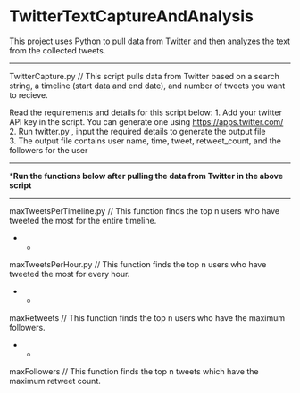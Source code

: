 # TwitterTextCaptureAndAnalysis
This project uses Python to pull data from Twitter and then analyzes the text from the collected tweets.

- - - - - - - - - - - 

TwitterCapture.py //
This script pulls data from Twitter based on a search string, a timeline (start data and end date), and number of tweets you want to recieve.

  Read the requirements and details for this script below:
    1. Add your twitter API key in the script. You can generate one using https://apps.twitter.com/
    2. Run twitter.py , input the required details to generate the output file  
    3. The output file contains user name, time, tweet, retweet_count, and the followers for the user
  
- - - - - - - - - - - 
***Run the functions below after pulling the data from Twitter in the above script**
- - - - - - - - - - - 

maxTweetsPerTimeline.py //
This function finds the top n users who have tweeted the most for the entire timeline.

- -

maxTweetsPerHour.py //
This function finds the top n users who have tweeted the most for every hour.

- - 

maxRetweets //
This function finds the top n users who have the maximum followers.

- - 

maxFollowers // 
This function finds the top n tweets which have the maximum retweet count.
